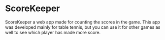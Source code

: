# ScoreKeeper

ScoreKeeper a web app made for counting the scores in the game. This app was developed mainly for table tennis, but you can use it for other games as well to see which player has made more score.
  

